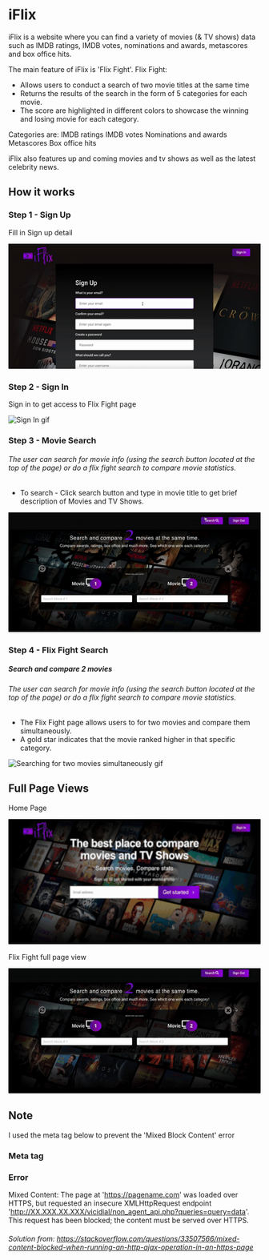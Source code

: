 # iFlix 

iFlix is a website where you can find a variety of movies (& TV shows) data such as IMDB ratings, IMDB votes, nominations and awards, metascores and box office hits.

The main feature of iFlix is 'Flix Fight'. 
Flix Fight:
- Allows users to conduct a search of two movie titles at the same time
- Returns the results of the search in the form of 5 categories for each movie.
- The score are highlighted in different colors to showcase the winning and losing movie for each category.

Categories are: 
 IMDB ratings
 IMDB votes
 Nominations and awards
 Metascores 
 Box office hits

iFlix also features up and coming movies and tv shows as well as the latest celebrity news.


## How it works

### Step 1 - Sign Up

Fill in Sign up detail

<img src="img/signup.gif" width="600" height="250" alt="Sign up gif"/>


### Step 2 - Sign In

Sign in to get access to Flix Fight page

<img src="img/signin.gif" width="600" height="250" alt="Sign In gif"/>


### Step 3 - Movie Search
###### The user can search for movie info (using the search button located at the top of the page) or do a flix fight search to compare movie statistics.

- To search - Click search button and type in movie title to get brief description of Movies and TV Shows. 

![Search for movie information](img/iflix-top-search-gif.gif)

### Step 4 - Flix Fight Search  
##### Search and compare 2 movies
###### The user can search for movie info (using the search button located at the top of the page) or do a flix fight search to compare movie statistics.

- The Flix Fight page allows users to for two movies and compare them simultaneously. 
- A gold star indicates that the movie ranked higher in that specific category. 

![Searching for two movies simultaneously gif](img/flix-fight2.gif)

## Full Page Views

Home Page

<img src="img/iflix-gif-1.gif" width="600" height="250"  alt="Home page image"/>

Flix Fight full page view

<img src="img/flix-fight-full-page.gif" width="600" height="250" alt="Flix Fight full page view"/>

## Note

I used the meta tag below to prevent the 'Mixed Block Content' error

### Meta tag

<meta http-equiv="Content-Security-Policy" content="upgrade-insecure-requests">

### Error

Mixed Content: The page at 'https://pagename.com' was loaded over HTTPS, but requested an insecure XMLHttpRequest endpoint 'http://XX.XXX.XX.XXX/vicidial/non_agent_api.php?queries=query=data'. This request has been blocked; the content must be served over HTTPS.

###### Solution from: https://stackoverflow.com/questions/33507566/mixed-content-blocked-when-running-an-http-ajax-operation-in-an-https-page


